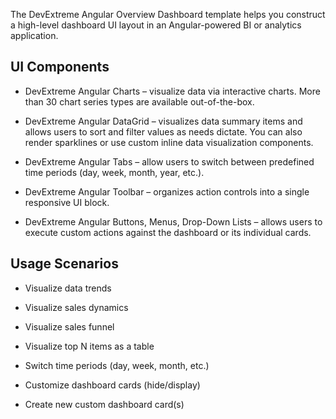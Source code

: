 The DevExtreme Angular Overview Dashboard template helps you construct a high-level dashboard UI layout in an Angular-powered BI or analytics application. 

## UI Components  

- DevExtreme Angular Charts – visualize data via interactive charts. More than 30 chart series types are available out-of-the-box. 

- DevExtreme Angular DataGrid – visualizes data summary items and allows users to sort and filter values as needs dictate. You can also render sparklines or use custom inline data visualization components. 

- DevExtreme Angular Tabs – allow users to switch between predefined time periods (day, week, month, year, etc.). 

- DevExtreme Angular Toolbar – organizes action controls into a single responsive UI block. 

- DevExtreme Angular Buttons, Menus, Drop-Down Lists – allows users to execute custom actions against the dashboard or its individual cards. 

## Usage Scenarios 

- Visualize data trends 

- Visualize sales dynamics 

- Visualize sales funnel 

- Visualize top N items as a table 

- Switch time periods (day, week, month, etc.)  

- Customize dashboard cards (hide/display) 

- Create new custom dashboard card(s) 